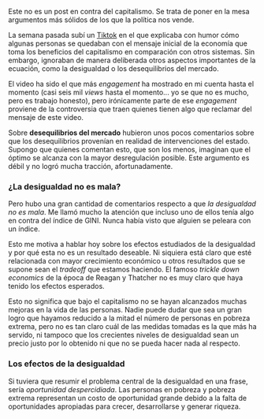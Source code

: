 Este no es un post en contra del capitalismo. Se trata de poner en la mesa argumentos más sólidos de los que la política nos vende.

La semana pasada subí un [Tiktok](https://vm.tiktok.com/ZSp3fUqj/) en el que explicaba con humor cómo algunas personas se quedaban con el mensaje inicial de la economía que toma los beneficios del capitalismo en comparación con otros sistemas. Sin embargo, ignoraban de manera deliberada otros aspectos importantes de la ecuación, como la desigualdad o los desequilibrios del mercado.

El video ha sido el que más _engagement_ ha mostrado en mi cuenta hasta el momento (casi seis mil _views_ hasta el momento... yo se que no es mucho, pero es trabajo honesto), pero irónicamente parte de ese _engagement_ proviene de la controversia que traen quienes tienen algo que reclamar del mensaje de este video.

Sobre **desequilibrios del mercado** hubieron unos pocos comentarios sobre que los desequilibrios provenían en realidad de intervenciones del estado. Supongo que quienes comentan esto, que son los menos, imaginan que el óptimo se alcanza con la mayor desregulación posible. Este argumento es débil y no logró mucha tracción, afortunadamente.

### ¿La desigualdad no es mala?

Pero hubo una gran cantidad de comentarios respecto a que _la desigualdad no es mala_. Me llamó mucho la atención que incluso uno de ellos tenía algo en contra del índice de GINI. Nunca había visto que alguien se peleara con un índice.

Esto me motiva a hablar hoy sobre los efectos estudiados de la desigualdad y por qué esta no es un resultado deseable. Ni siquiera está claro que esté relacionada con mayor crecimiento económico u otros resultados que se supone sean el _tradeoff_ que estamos haciendo. El famoso _trickle down economics_ de la época de Reagan y Thatcher no es muy claro que haya tenido los efectos esperados.

Esto no significa que bajo el capitalismo no se hayan alcanzados muchas mejoras en la vida de las personas. Nadie puede dudar que sea un gran logro que hayamos reducido a la mitad el número de personas en pobreza extrema, pero no es tan claro cuál de las medidas tomadas es la que más ha servido, ni tampoco que los crecientes niveles de desigualdad sean un precio justo por lo obtenido ni que no se pueda hacer nada al respecto.

### Los efectos de la desigualdad

Si tuviera que resumir el problema central de la desigualdad en una frase, sería _oportunidad despercidiada_. Las personas en pobreza y pobreza extrema representan un costo de oportunidad grande debido a la falta de oportunidades apropiadas para crecer, desarrollarse y generar riqueza.
